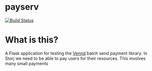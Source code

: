 # payserv

[![Build Status](https://travis-ci.org/Storj/payserv.svg?branch=master)](https://travis-ci.org/Storj/payserv)

# What is this?
A Flask application for testing the [Vennd](http://www.vennd.io/) batch send payment library. In Storj we need to be able
to pay users for their resources. This involves many small payments 